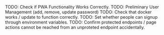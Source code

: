 TODO: Check if PWA Functionality Works Correctly.
TODO: Preliminary User Management (add, remove, update password)
TODO: Check that docker works / update to function correctly.
TODO: Set whether people can signup through environment variables.
TODO: Confirm protected endpoints / page actions cannot be reached from an unproteted endpoint accidentally.
